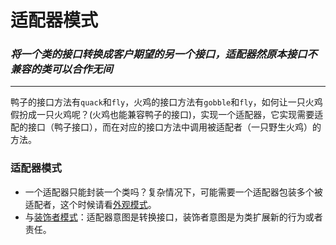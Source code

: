 # 适配器模式

### *将一个类的接口转换成客户期望的另一个接口，适配器然原本接口不兼容的类可以合作无间*

------

鸭子的接口方法有`quack`和`fly`，火鸡的接口方法有`gobble`和`fly`，如何让一只火鸡假扮成一只火鸡呢？(火鸡也能兼容鸭子的接口)，实现一个适配器，它实现需要适配的接口（鸭子接口），而在对应的接口方法中调用被适配者（一只野生火鸡）的方法。


### 适配器模式
- 一个适配器只能封装一个类吗？复杂情况下，可能需要一个适配器包装多个被适配者，这个时候请看[外观模式](Facade/)。
- 与[装饰者模式](Decorator/)：适配器意图是转换接口，装饰者意图是为类扩展新的行为或者责任。


